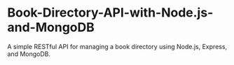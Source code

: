 # Book-Directory-API-with-Node.js-and-MongoDB
A simple RESTful API for managing a book directory using Node.js, Express, and MongoDB.
